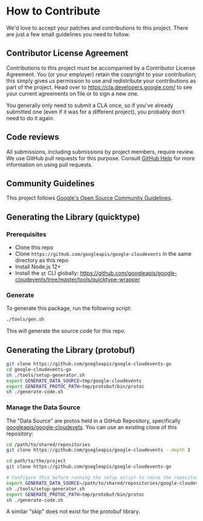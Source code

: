 # How to Contribute

We'd love to accept your patches and contributions to this project. There are
just a few small guidelines you need to follow.

## Contributor License Agreement

Contributions to this project must be accompanied by a Contributor License
Agreement. You (or your employer) retain the copyright to your contribution;
this simply gives us permission to use and redistribute your contributions as
part of the project. Head over to <https://cla.developers.google.com/> to see
your current agreements on file or to sign a new one.

You generally only need to submit a CLA once, so if you've already submitted one
(even if it was for a different project), you probably don't need to do it
again.

## Code reviews

All submissions, including submissions by project members, require review. We
use GitHub pull requests for this purpose. Consult
[GitHub Help](https://help.github.com/articles/about-pull-requests/) for more
information on using pull requests.

## Community Guidelines

This project follows [Google's Open Source Community
Guidelines](https://opensource.google/conduct/).

## Generating the Library (quicktype)

### Prerequisites

- Clone this repo
- Clone `https://github.com/googleapis/google-cloudevents` in the same directory as this repo
- Install Node.js 12+
- Install the `qt` CLI globally: https://github.com/googleapis/google-cloudevents/tree/master/tools/quicktype-wrapper

### Generate

To generate this package, run the following script:

``` sh
./tools/gen.sh
```

This will generate the source code for this repo.

## Generating the Library (protobuf)

```sh
git clone https://github.com/googleapis/google-cloudevents-go
cd google-cloudevents-go
sh ./tools/setup-generator.sh
export GENERATE_DATA_SOURCE=tmp/google-cloudevents
export GENERATE_PROTOC_PATH=tmp/protobuf/bin/protoc
sh ./generate-code.sh
```

### Manage the Data Source

The "Data Source" are protos held in a GitHub Repository, specifically
[googleapis/google-cloudevets](https://github.com/googleapis/google-cloudevents).
You can use an existing clone of this repository:

```sh
cd /path/to/shared/repositories
git clone https://github.com/googleapis/google-cloudevents --depth 1

cd path/to/the/project
git clone https://github.com/googleapis/google-cloudevents-go

# Configure this before running the setup script to reuse the repository.
export GENERATE_DATA_SOURCE=/path/to/shared/repositories/google-cloudevents
sh ./tools/setup-generator.sh
export GENERATE_PROTOC_PATH=tmp/protobuf/bin/protoc
sh ./generate-code.sh
```

A similar "skip" does not exist for the protobuf library.
